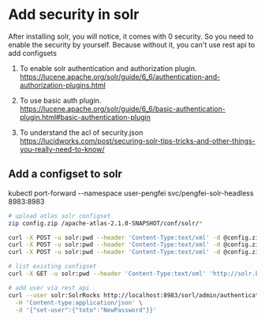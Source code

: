# Add security in solr
After installing solr, you will notice, it comes with 0 security. So you need to enable the security by yourself. Because without it, you can't use rest api 
to add configsets


1. To enable solr authentication and authorization plugin. 
https://lucene.apache.org/solr/guide/6_6/authentication-and-authorization-plugins.html

2. To use basic auth plugin.
https://lucene.apache.org/solr/guide/6_6/basic-authentication-plugin.html#basic-authentication-plugin

3. To understand the acl of security.json
https://lucidworks.com/post/securing-solr-tips-tricks-and-other-things-you-really-need-to-know/ 


## Add a configset to solr
kubectl port-forward --namespace user-pengfei svc/pengfei-solr-headless 8983:8983

``` bash
# upload atlas solr configset
zip config.zip /apache-atlas-2.1.0-SNAPSHOT/conf/solr/*

curl -X POST -u solr:pwd --header 'Content-Type:text/xml' -d @config.zip 'http://solr.kub.sspcloud.fr/solr/admin/configs?action=CREATE&name=vertex_index'
curl -X POST -u solr:pwd --header 'Content-Type:text/xml' -d @config.zip 'http://solr.kub.sspcloud.fr/solr/admin/configs?action=CREATE&name=edge_index'
curl -X POST -u solr:pwd --header 'Content-Type:text/xml' -d @config.zip 'http://solr.kub.sspcloud.fr/solr/admin/configs?action=CREATE&name=fulltext_index'

# list existing configset
curl -X GET -u solr:pwd --header 'Content-Type:text/xml' 'http://solr.kub.sspcloud.fr/api/cluster/configs?omitHeader=true'

# add user via rest api
curl --user solr:SolrRocks http://localhost:8983/sorl/admin/authentication \
  -H 'Content-type:application/json' \
  -d '{"set-user":{"toto":"NewPassword"}}'
```